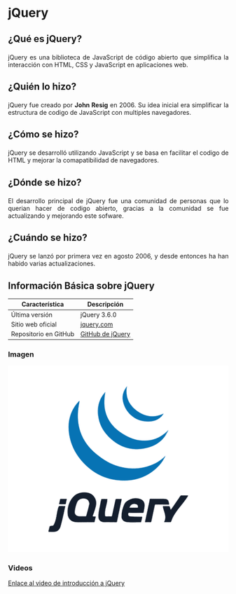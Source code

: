 # jQuery

## <p align="justify">¿Qué es jQuery?</p>

<p align="justify">jQuery es una biblioteca de JavaScript de código abierto que simplifica la interacción con HTML, CSS y JavaScript en aplicaciones web.</p>

## <p align="justify">¿Quién lo hizo?</p>

<p align="justify">jQuery fue creado por <strong>John Resig</strong> en 2006. Su idea inicial era simplificar la estructura de codigo de JavaScript con multiples navegadores.</p>

## <p align="justify">¿Cómo se hizo?</p>

<p align="justify">jQuery se desarrolló utilizando JavaScript y se basa en facilitar el codigo de HTML y mejorar la comapatibilidad de navegadores.</p>

## <p align="justify">¿Dónde se hizo?</p>

<p align="justify">El desarrollo principal de jQuery fue una comunidad de personas que lo querian hacer de codigo abierto, gracias a la comunidad se fue actualizando y mejorando este sofware.</p>

## <p align="justify">¿Cuándo se hizo?</p>

<p align="justify">jQuery se lanzó por primera vez en agosto 2006, y desde entonces ha han habido varias actualizaciones.</p>

## Información Básica sobre jQuery

| Característica      | Descripción                                      |
|---------------------|--------------------------------------------------|
| Última versión      | jQuery 3.6.0                                     |
| Sitio web oficial   | [jquery.com](https://jquery.com/)               |
| Repositorio en GitHub | [GitHub de jQuery](https://github.com/jquery/jquery) |

### Imagen

![jQuery Logo](62a76aadbd73a4af5c5d4fc5.png)

### Videos

[Enlace al video de introducción a jQuery](https://www.youtube.com/watch?v=M2ILKmWgW8I&ab_channel=TutorialesatuAlcance)